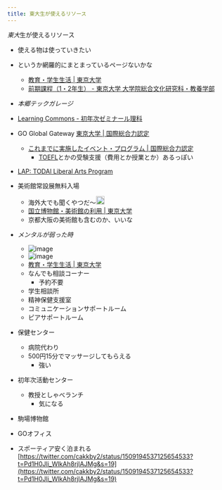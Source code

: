 ```yaml
---
title: 東大生が使えるリソース
---
```


*東大*生が使えるリソース

* 使える物は使っていきたい

* というか網羅的にまとまっているページないかな
  
  * [教育・学生生活 | 東京大学](https://www.u-tokyo.ac.jp/ja/students/index.html#category2)
  * [前期課程（1・2年生） - 東京大学 大学院総合文化研究科・教養学部](https://www.c.u-tokyo.ac.jp/zenki/news/index.html)
* *本郷テックガレージ*

* [Learning Commons - 初年次ゼミナール理科](https://fye.c.u-tokyo.ac.jp/learning-commons/)

* GO Global Gateway [東京大学 | 国際総合力認定](https://www.u-tokyo.ac.jp/adm/go-gateway/ja/index.html)
  
  * [これまでに実施したイベント・プログラム | 国際総合力認定](https://www.u-tokyo.ac.jp/adm/go-gateway/ja/all-events.html)
    * [TOEFL](TOEFL.md)とかの受験支援（費用とか授業とか）あるっぽい
* [LAP: TODAI Liberal Arts Program](http://www.lap.c.u-tokyo.ac.jp/ja/)

* 美術館常設展無料入場
  
  * 海外大でも聞くやつだ〜<img src='https://scrapbox.io/api/pages/blu3mo-public/blu3mo/icon' alt='blu3mo.icon' height="19.5"/>
  * [国立博物館・美術館の利用 | 東京大学](https://www.u-tokyo.ac.jp/ja/students/facility/h17.html)
  * 京都大阪の美術館も含むのか、いいな
* *メンタルが弱った時*
  
  * ![image](https://gyazo.com/1209edfbeeba79abcdd22e0c2eec72fb/thumb/1000)
  * ![image](http://dcs.adm.u-tokyo.ac.jp/assets/img/nsc/soudan_flow.jpg)
  * [教育・学生生活 | 東京大学](https://www.u-tokyo.ac.jp/ja/students/index.html#category8)
  * なんでも相談コーナー
    * 予約不要
  * 学生相談所
  * 精神保健支援室
  * コミュニケーションサポートルーム
  * ピアサポートルーム
* 保健センター
  
  * 病院代わり
  * 500円15分でマッサージしてもらえる
    * 強い
* 初年次活動センター
  
  * 教授としゃべランチ
    * 気になる
* 駒場博物館

* GOオフィス

* スポーティア安く泊まれる
  [https://twitter.com/cakkby2/status/1509194537125654533?t=Pd1H0Jli_WlkAh8rjlAJMg&s=19](https://twitter.com/cakkby2/status/1509194537125654533?t=Pd1H0Jli_WlkAh8rjlAJMg&s=19)
